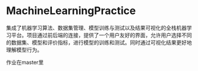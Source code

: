 # MachineLearningPractice
集成了机器学习算法、数据集管理、模型训练与测试以及结果可视化的全栈机器学习平台。项目通过前后端的连接，提供了一个用户友好的界面，允许用户选择不同的数据集、模型和评价指标，进行模型的训练和测试。同时通过可视化结果更好地理解模型行为。

作业在master里
